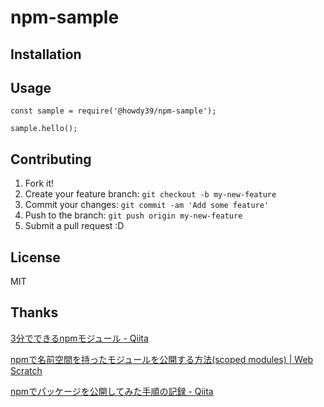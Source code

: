 # npm-sample

## Installation

## Usage
```
const sample = require('@howdy39/npm-sample');

sample.hello();
```

## Contributing

1. Fork it!
2. Create your feature branch: `git checkout -b my-new-feature`
3. Commit your changes: `git commit -am 'Add some feature'`
4. Push to the branch: `git push origin my-new-feature`
5. Submit a pull request :D

## License
MIT

## Thanks
[3分でできるnpmモジュール - Qiita](https://qiita.com/fnobi/items/f6b1574fb9f4518ed520)

[npmで名前空間を持ったモジュールを公開する方法(scoped modules) | Web Scratch](https://efcl.info/2015/04/30/npm-namespace/)

[npmでパッケージを公開してみた手順の記録 - Qiita](https://qiita.com/hoshimado/items/c6f1484297d974f44f19)